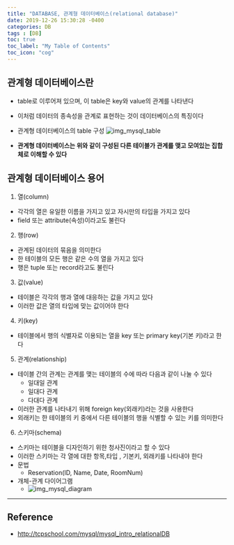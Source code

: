 ```yaml
---
title: "DATABASE, 관계형 데이터베이스(relational database)"
date: 2019-12-26 15:30:28 -0400
categories: DB
tags : [DB]
toc: true
toc_label: "My Table of Contents"
toc_icon: "cog"
---
```


## 관계형 데이터베이스란
- table로 이루어져 있으며, 이 table은 key와 value의 관계를 나타낸다
- 이처럼 데이터의 종속성을 관계로 표현하는 것이 데이터베이스의 특징이다
- 관계형 데이터베이스의 table 구성
![img_mysql_table](https://user-images.githubusercontent.com/55946791/71457747-cfc35a80-27e2-11ea-8b3c-2d5c0028e106.png)

- <b>관계형 데이터베이스는 위와 같이 구성된 다른 테이블가 관계를 맺고 모여있는 집합체로 이해할 수 있다</b>

## 관계형 데이터베이스 용어
1. 열(column)
- 각각의 열은 유일한 이름을 가지고 있고 자시만의 타입을 가지고 있다
- field 또는 attribute(속성)이라고도 불린다

2. 행(row)
- 관계된 데이터의 묶음을 의미한다
- 한 테이블의 모든 행은 같은 수의 열을 가지고 있다
- 행은 tuple 또는 record라고도 불린다

3. 값(value)
- 테이블은 각각의 행과 열에 대응하는 값을 가지고 있다
- 이러한 값은 열의 타입에 맞는 값이어야 한다

4. 키(key)
- 테이블에서 행의 식별자로 이용되는 열을 key 또는 primary key(기본 키)라고 한다

5. 관계(relationship)
- 테이블 간의 관계는 관계를 맺는 테이블의 수에 따라 다음과 같이 나눌 수 있다
  - 일대일 관계
  - 일대다 관계
  - 다대다 관계
- 이러한 관계를 나타내기 위해 foreign key(외래키)라는 것을 사용한다
- 외래키는 한 테이블의 키 중에서 다른 테이블의 행을 식별할 수 있는 키를 의미한다

6. 스키마(schema)
- 스키마는 테이블을 디자인하기 위한 청사진이라고 할 수 있다
- 이러한 스키마는 각 열에 대한 항목,타입 , 기본키, 외래키를 나타내야 한다
- 문법
  - Reservation(ID, Name, Date, RoomNum)
- 개체-관계 다이어그램
  - ![img_mysql_diagram](https://user-images.githubusercontent.com/55946791/71458376-d901f680-27e5-11ea-8b40-945f21e46bc7.png)




---
## Reference
- <http://tcpschool.com/mysql/mysql_intro_relationalDB>
